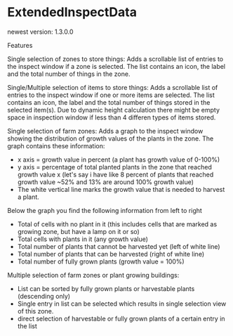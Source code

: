 # ExtendedInspectData
newest version: 1.3.0.0

Features

Single selection of zones to store things:
Adds a scrollable list of entries to the inspect window if a zone is selected. The list contains an icon, the label and the total number of things in the zone. 

Single/Multiple selection of items to store things:
Adds a scrollable list of entries to the inspect window if one or more items are selected. The list contains an icon, the label and the total number of things stored in the selected item(s). 
Due to dynamic height calculation there might be empty space in inspection window if less than 4 differen types of items stored.

Single selection of farm zones:
Adds a graph to the inspect window showing the distribution of growth values of the plants in the zone.
The graph contains these information:
 - x axis = growth value in percent (a plant has growth value of 0-100%)
 - y axis = percentage of total planted plants in the zone that reached growth value x (let's say i have like 8 percent of plants that reached growth value ~52% and 13% are around 100% growth value)
 - The white vertical line marks the growth value that is needed to harvest a plant.

Below the graph you find the following information from left to right
 - Total of cells with no plant in it (this includes cells that are marked as growing zone, but have a lamp on it or so)
 - Total cells with plants in it (any growth value)
 - Total number of plants that cannot be harvested yet (left of white line)
 - Total number of plants that can be harvested (right of white line)
 - Total number of fully grown plants (growth value = 100%)

Multiple selection of farm zones or plant growing buildings:
 - List can be sorted by fully grown plants or harvestable plants (descending only)
 - Single entry in list can be selected which results in single selection view of this zone.
 - direct selection of harvestable or fully grown plants of a certain entry in the list
